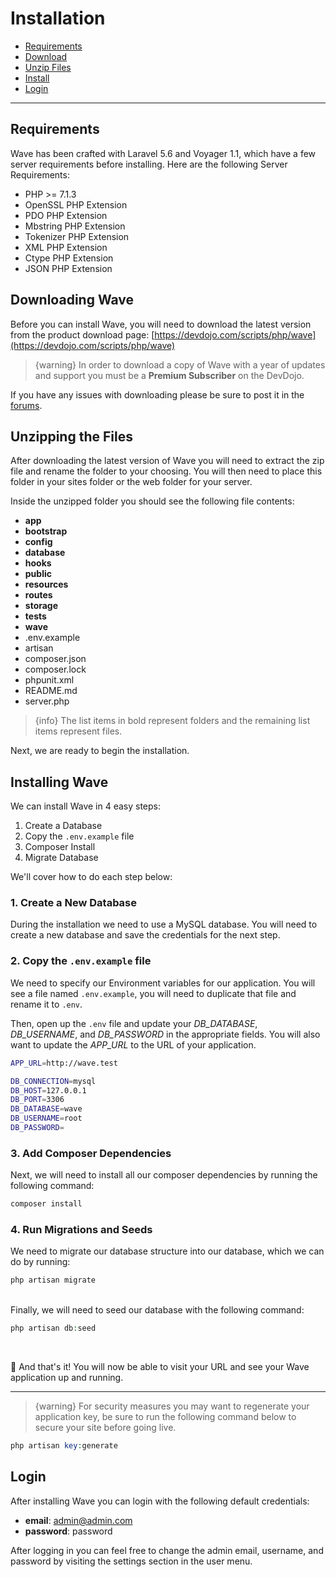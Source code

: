 # Installation

- [Requirements](#requirements)
- [Download](#download)
- [Unzip Files](#unzip)
- [Install](#install)
- [Login](#login)

---

<a name="requirements"></a>
## Requirements

Wave has been crafted with Laravel 5.6 and Voyager 1.1, which have a few server requirements before installing. Here are the following Server Requirements:

- PHP >= 7.1.3
- OpenSSL PHP Extension
- PDO PHP Extension
- Mbstring PHP Extension
- Tokenizer PHP Extension
- XML PHP Extension
- Ctype PHP Extension
- JSON PHP Extension

<a name="download"></a>
## Downloading Wave

Before you can install Wave, you will need to download the latest version from the product download page: [https://devdojo.com/scripts/php/wave](https://devdojo.com/scripts/php/wave)

> {warning} In order to download a copy of Wave with a year of updates and support you must be a **Premium Subscriber** on the DevDojo.

If you have any issues with downloading please be sure to post it in the [forums](https://devdojo.com/forums/category/wave).

<a name="unzip"></a>
## Unzipping the Files
After downloading the latest version of Wave you will need to extract the zip file and rename the folder to your choosing. You will then need to place this folder in your sites folder or the web folder for your server.

Inside the unzipped folder you should see the following file contents:

- **app**
- **bootstrap**
- **config**
- **database**
- **hooks**
- **public**
- **resources**
- **routes**
- **storage**
- **tests**
- **wave**
- .env.example
- artisan
- composer.json
- composer.lock
- phpunit.xml
- README.md
- server.php

> {info} The list items in bold represent folders and the remaining list items represent files.

Next, we are ready to begin the installation.

<a name="install"></a>
## Installing Wave

We can install Wave in 4 easy steps:

1. Create a Database
2. Copy the `.env.example` file
3. Composer Install
4. Migrate Database

We'll cover how to do each step below:

### 1. Create a New Database

During the installation we need to use a MySQL database. You will need to create a new database and save the credentials for the next step.

### 2. Copy the `.env.example` file

We need to specify our Environment variables for our application. You will see a file named `.env.example`, you will need to duplicate that file and rename it to `.env`.

Then, open up the `.env` file and update your *DB_DATABASE*, *DB_USERNAME*, and *DB_PASSWORD* in the appropriate fields. You will also want to update the *APP_URL* to the URL of your application.

```bash
APP_URL=http://wave.test

DB_CONNECTION=mysql
DB_HOST=127.0.0.1
DB_PORT=3306
DB_DATABASE=wave
DB_USERNAME=root
DB_PASSWORD=
```


### 3. Add Composer Dependencies

Next, we will need to install all our composer dependencies by running the following command:

```php
composer install
```
### 4. Run Migrations and Seeds

We need to migrate our database structure into our database, which we can do by running:

```php
php artisan migrate
```
<br>
Finally, we will need to seed our database with the following command:

```php
php artisan db:seed
```
<br>

🎉 And that's it! You will now be able to visit your URL and see your Wave application up and running.

---

> {warning} For security measures you may want to regenerate your application key, be sure to run the following command below to secure your site before going live.

```php
php artisan key:generate
```

<a name="login"></a>
## Login

After installing Wave you can login with the following default credentials:

- **email**: admin@admin.com
- **password**: password

After logging in you can feel free to change the admin email, username, and password by visiting the settings section in the user menu.

